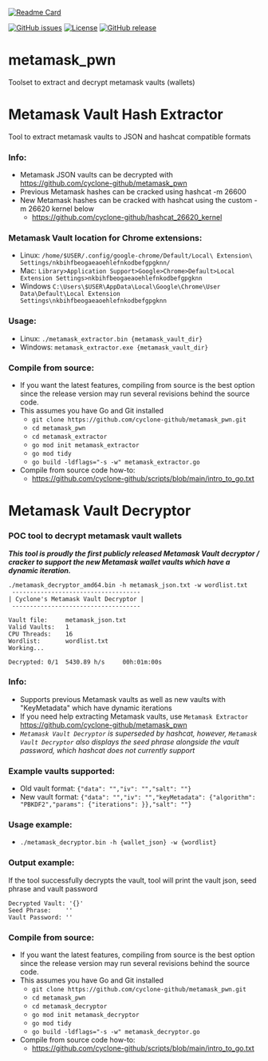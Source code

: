 [![Readme Card](https://github-readme-stats.vercel.app/api/pin/?username=cyclone-github&repo=metamask_pwn&theme=gruvbox)](https://github.com/cyclone-github/metamask_pwn/)

[![GitHub issues](https://img.shields.io/github/issues/cyclone-github/metamask_pwn.svg)](https://github.com/cyclone-github/metamask_pwn/issues)
[![License](https://img.shields.io/github/license/cyclone-github/metamask_pwn.svg)](LICENSE)
[![GitHub release](https://img.shields.io/github/release/cyclone-github/metamask_pwn.svg)](https://github.com/cyclone-github/metamask_pwn/releases)

# metamask_pwn
Toolset to extract and decrypt metamask vaults (wallets)

# Metamask Vault Hash Extractor
Tool to extract metamask vaults to JSON and hashcat compatible formats

### Info:
- Metamask JSON vaults can be decrypted with https://github.com/cyclone-github/metamask_pwn
- Previous Metamask hashes can be cracked using hashcat -m 26600
- New Metamask hashes can be cracked with hashcat using the custom -m 26620 kernel below
  - https://github.com/cyclone-github/hashcat_26620_kernel

### Metamask Vault location for Chrome extensions:
- Linux: `/home/$USER/.config/google-chrome/Default/Local\ Extension\ Settings/nkbihfbeogaeaoehlefnkodbefgpgknn/`
- Mac: `Library>Application Support>Google>Chrome>Default>Local Extension Settings>nkbihfbeogaeaoehlefnkodbefgpgknn`
- Windows `C:\Users\$USER\AppData\Local\Google\Chrome\User Data\Default\Local Extension Settings\nkbihfbeogaeaoehlefnkodbefgpgknn`

### Usage:
- Linux: `./metamask_extractor.bin {metamask_vault_dir}`
- Windows: `metamask_extractor.exe {metamask_vault_dir}`

### Compile from source:
- If you want the latest features, compiling from source is the best option since the release version may run several revisions behind the source code.
- This assumes you have Go and Git installed
  - `git clone https://github.com/cyclone-github/metamask_pwn.git`
  - `cd metamask_pwn`
  - `cd metamask_extractor`
  - `go mod init metamask_extractor`
  - `go mod tidy`
  - `go build -ldflags="-s -w" metamask_extractor.go`
- Compile from source code how-to:
  - https://github.com/cyclone-github/scripts/blob/main/intro_to_go.txt

# Metamask Vault Decryptor
### POC tool to decrypt metamask vault wallets
_**This tool is proudly the first publicly released Metamask Vault decryptor / cracker to support the new Metamask wallet vaults which have a dynamic iteration.**_
```
./metamask_decryptor_amd64.bin -h metamask_json.txt -w wordlist.txt
 ------------------------------------ 
| Cyclone's Metamask Vault Decryptor |
 ------------------------------------ 

Vault file:     metamask_json.txt
Valid Vaults:   1
CPU Threads:    16
Wordlist:       wordlist.txt
Working...

Decrypted: 0/1  5430.89 h/s     00h:01m:00s
```
### Info:
- Supports previous Metamask vaults as well as new vaults with "KeyMetadata" which have dynamic iterations
- If you need help extracting Metamask vaults, use `Metamask Extractor` https://github.com/cyclone-github/metamask_pwn
- _`Metamask Vault Decryptor` is superseded by hashcat, however, `Metamask Vault Decryptor` also displays the seed phrase alongside the vault password, which hashcat does not currently support_

### Example vaults supported:
- Old vault format: `{"data": "","iv": "","salt": ""}`
- New vault format: `{"data": "","iv": "","keyMetadata": {"algorithm": "PBKDF2","params": {"iterations": }},"salt": ""}`

### Usage example:
- `./metamask_decryptor.bin -h {wallet_json} -w {wordlist}`

### Output example:
If the tool successfully decrypts the vault, tool will print the vault json, seed phrase and vault password
```
Decrypted Vault: '{}'
Seed Phrase:    ''
Vault Password: ''
```

### Compile from source:
- If you want the latest features, compiling from source is the best option since the release version may run several revisions behind the source code.
- This assumes you have Go and Git installed
  - `git clone https://github.com/cyclone-github/metamask_pwn.git`
  - `cd metamask_pwn`
  - `cd metamask_decryptor`
  - `go mod init metamask_decryptor`
  - `go mod tidy`
  - `go build -ldflags="-s -w" metamask_decryptor.go`
- Compile from source code how-to:
  - https://github.com/cyclone-github/scripts/blob/main/intro_to_go.txt